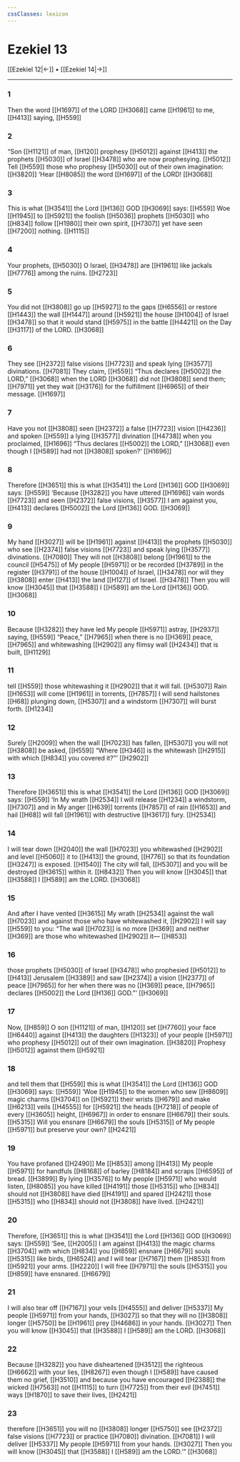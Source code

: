 ```yaml
---
cssClasses: lexicon
---
```


# Ezekiel 13

[[Ezekiel 12|←]] • [[Ezekiel 14|→]]

---

### 1
Then the word [[H1697]] of the LORD [[H3068]] came [[H1961]] to me, [[H413]] saying, [[H559]]

### 2
“Son [[H1121]] of man, [[H120]] prophesy [[H5012]] against [[H413]] the prophets [[H5030]] of Israel [[H3478]] who are now prophesying. [[H5012]] Tell [[H559]] those who prophesy [[H5030]] out of their own imagination: [[H3820]] ‘Hear [[H8085]] the word [[H1697]] of the LORD! [[H3068]]

### 3
This is what [[H3541]] the Lord [[H136]] GOD [[H3069]] says: [[H559]] Woe [[H1945]] to [[H5921]] the foolish [[H5036]] prophets [[H5030]] who [[H834]] follow [[H1980]] their own spirit, [[H7307]] yet have seen [[H7200]] nothing. [[H1115]]

### 4
Your prophets, [[H5030]] O Israel, [[H3478]] are [[H1961]] like jackals [[H7776]] among the ruins. [[H2723]]

### 5
You did not [[H3808]] go up [[H5927]] to the gaps [[H6556]] or restore [[H1443]] the wall [[H1447]] around [[H5921]] the house [[H1004]] of Israel [[H3478]] so that it would stand [[H5975]] in the battle [[H4421]] on the Day [[H3117]] of the LORD. [[H3068]]

### 6
They see [[H2372]] false visions [[H7723]] and speak lying [[H3577]] divinations. [[H7081]] They claim, [[H559]] “Thus declares [[H5002]] the LORD,” [[H3068]] when the LORD [[H3068]] did not [[H3808]] send them; [[H7971]] yet they wait [[H3176]] for the fulfillment [[H6965]] of their message. [[H1697]]

### 7
Have you not [[H3808]] seen [[H2372]] a false [[H7723]] vision [[H4236]] and spoken [[H559]] a lying [[H3577]] divination [[H4738]] when you proclaimed, [[H1696]] “Thus declares [[H5002]] the LORD,” [[H3068]] even though I [[H589]] had not [[H3808]] spoken?’ [[H1696]]

### 8
Therefore [[H3651]] this is what [[H3541]] the Lord [[H136]] GOD [[H3069]] says: [[H559]] ‘Because [[H3282]] you have uttered [[H1696]] vain words [[H7723]] and seen [[H2372]] false visions, [[H3577]] I am against you, [[H413]] declares [[H5002]] the Lord [[H136]] GOD. [[H3069]]

### 9
My hand [[H3027]] will be [[H1961]] against [[H413]] the prophets [[H5030]] who see [[H2374]] false visions [[H7723]] and speak lying [[H3577]] divinations. [[H7080]] They will not [[H3808]] belong [[H1961]] to the council [[H5475]] of My people [[H5971]] or be recorded [[H3789]] in the register [[H3791]] of the house [[H1004]] of Israel, [[H3478]] nor will they [[H3808]] enter [[H413]] the land [[H127]] of Israel. [[H3478]] Then you will know [[H3045]] that [[H3588]] I [[H589]] am the Lord [[H136]] GOD. [[H3068]]

### 10
Because [[H3282]] they have led My people [[H5971]] astray, [[H2937]] saying, [[H559]] “Peace,” [[H7965]] when there is no [[H369]] peace, [[H7965]] and whitewashing [[H2902]] any flimsy wall [[H2434]] that is built, [[H1129]]

### 11
tell [[H559]] those whitewashing it [[H2902]] that it will fall. [[H5307]] Rain [[H1653]] will come [[H1961]] in torrents, [[H7857]] I will send hailstones [[H68]] plunging down, [[H5307]] and a windstorm [[H7307]] will burst forth. [[H1234]]

### 12
Surely [[H2009]] when the wall [[H7023]] has fallen, [[H5307]] you will not [[H3808]] be asked, [[H559]] “Where [[H346]] is the whitewash [[H2915]] with which [[H834]] you covered it?”’ [[H2902]]

### 13
Therefore [[H3651]] this is what [[H3541]] the Lord [[H136]] GOD [[H3069]] says: [[H559]] ‘In My wrath [[H2534]] I will release [[H1234]] a windstorm, [[H7307]] and in My anger [[H639]] torrents [[H7857]] of rain [[H1653]] and hail [[H68]] will fall [[H1961]] with destructive [[H3617]] fury. [[H2534]]

### 14
I will tear down [[H2040]] the wall [[H7023]] you whitewashed [[H2902]] and level [[H5060]] it to [[H413]] the ground, [[H776]] so that its foundation [[H3247]] is exposed. [[H1540]] The city will fall, [[H5307]] and you will be destroyed [[H3615]] within it. [[H8432]] Then you will know [[H3045]] that [[H3588]] I [[H589]] am the LORD. [[H3068]]

### 15
And after I have vented [[H3615]] My wrath [[H2534]] against the wall [[H7023]] and against those who have whitewashed it, [[H2902]] I will say [[H559]] to you:  “The wall [[H7023]] is no more [[H369]] and neither [[H369]] are those who whitewashed [[H2902]] it— [[H853]]

### 16
those prophets [[H5030]] of Israel [[H3478]] who prophesied [[H5012]] to [[H413]] Jerusalem [[H3389]] and saw [[H2374]] a vision [[H2377]] of peace [[H7965]] for her  when there was no [[H369]] peace, [[H7965]] declares [[H5002]] the Lord [[H136]] GOD.”’ [[H3069]]

### 17
Now, [[H859]] O son [[H1121]] of man, [[H120]] set [[H7760]] your face [[H6440]] against [[H413]] the daughters [[H1323]] of your people [[H5971]] who prophesy [[H5012]] out of their own imagination. [[H3820]] Prophesy [[H5012]] against them [[H5921]]

### 18
and tell them that [[H559]] this is what [[H3541]] the Lord [[H136]] GOD [[H3069]] says: [[H559]] ‘Woe [[H1945]] to the women who sew [[H8609]] magic charms [[H3704]] on [[H5921]] their wrists [[H679]] and make [[H6213]] veils [[H4555]] for [[H5921]] the heads [[H7218]] of people of every [[H3605]] height, [[H6967]] in order to ensnare [[H6679]] their souls. [[H5315]] Will you ensnare [[H6679]] the souls [[H5315]] of My people [[H5971]] but preserve your own? [[H2421]]

### 19
You have profaned [[H2490]] Me [[H853]] among [[H413]] My people [[H5971]] for handfuls [[H8168]] of barley [[H8184]] and scraps [[H6595]] of bread. [[H3899]] By lying [[H3576]] to My people [[H5971]] who would listen, [[H8085]] you have killed [[H4191]] those [[H5315]] who [[H834]] should not [[H3808]] have died [[H4191]] and spared [[H2421]] those [[H5315]] who [[H834]] should not [[H3808]] have lived. [[H2421]]

### 20
Therefore, [[H3651]] this is what [[H3541]] the Lord [[H136]] GOD [[H3069]] says: [[H559]] ‘See, [[H2005]] I am against [[H413]] the magic charms [[H3704]] with which [[H834]] you [[H859]] ensnare [[H6679]] souls [[H5315]] like birds, [[H6524]] and I will tear [[H7167]] them [[H853]] from [[H5921]] your arms. [[H2220]] I will free [[H7971]] the souls [[H5315]] you [[H859]] have ensnared. [[H6679]]

### 21
I will also tear off [[H7167]] your veils [[H4555]] and deliver [[H5337]] My people [[H5971]] from your hands, [[H3027]] so that they will no [[H3808]] longer [[H5750]] be [[H1961]] prey [[H4686]] in your hands. [[H3027]] Then you will know [[H3045]] that [[H3588]] I [[H589]] am the LORD. [[H3068]]

### 22
Because [[H3282]] you have disheartened [[H3512]] the righteous [[H6662]] with your lies, [[H8267]] even though I [[H589]] have caused them no grief, [[H3510]] and because you have encouraged [[H2388]] the wicked [[H7563]] not [[H1115]] to turn [[H7725]] from their evil [[H7451]] ways [[H1870]] to save their lives, [[H2421]]

### 23
therefore [[H3651]] you will no [[H3808]] longer [[H5750]] see [[H2372]] false visions [[H7723]] or practice [[H7080]] divination. [[H7081]] I will deliver [[H5337]] My people [[H5971]] from your hands. [[H3027]] Then you will know [[H3045]] that [[H3588]] I [[H589]] am the LORD.’” [[H3068]]

